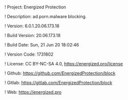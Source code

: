 ! Project: Energized Protection

! Description: ad.porn.malware blocking.

! Version: 6.0.1.20.06.173.18

! Build Version: 20.06.173.18

! Build Date: Sun, 21 Jun 20 18:02:46

! Version Code: 1731802

! License: CC BY-NC-SA 4.0, https://energized.pro/license

! Github: https://github.com/EnergizedProtection/block

! Gitlab: https://gitlab.com/EnergizedProtection/block


! Web: https://energized.pro
